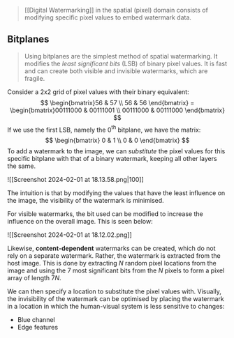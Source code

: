 > [[Digital Watermarking]] in the spatial (pixel) domain consists of modifying specific pixel values to embed watermark data.

## Bitplanes
> Using bitplanes are the simplest method of spatial watermarking. It modifies the *least significant bits* (LSB) of binary pixel values. It is fast and can create both visible and invisible watermarks, which are fragile.

Consider a 2x2 grid of pixel values with their binary equivalent:
$$
\begin{bmatrix}56 & 57 \\ 56 & 56 \end{bmatrix} = \begin{bmatrix}00111000 & 00111001 \\ 00111000 & 00111000 \end{bmatrix}
$$
If we use the first LSB, namely the 0$^\text{th}$ bitplane, we have the matrix:
$$
\begin{bmatrix} 0 & 1 \\ 0 & 0 \end{bmatrix}
$$
To add a watermark to the image, we can *substitute* the pixel values for this specific bitplane with that of a binary watermark, keeping all other layers the same.

![[Screenshot 2024-02-01 at 18.13.58.png|100]]

The intuition is that by modifying the values that have the least influence on the image, the visibility of the watermark is minimised.

For visible watermarks, the bit used can be modified to increase the influence on the overall image. This is seen below:

![[Screenshot 2024-02-01 at 18.12.02.png]]

Likewise, **content-dependent** watermarks can be created, which do not rely on a separate watermark. Rather, the watermark is extracted from the host image. This is done by extracting $N$ random pixel locations from the image and using the 7 most significant bits from the $N$ pixels to form a pixel array of length $7N$.

We can then specify a location to substitute the pixel values with. Visually, the invisibility of the watermark can be optimised by placing the watermark in a location in which the human-visual system is less sensitive to changes:
- Blue channel
- Edge features

